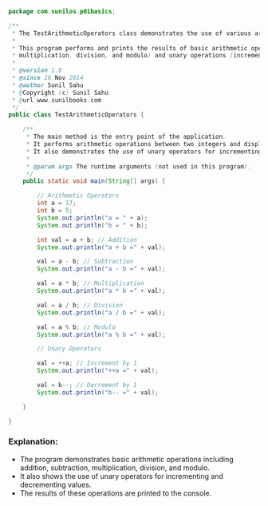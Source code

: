 ```java
package com.sunilos.p01basics;

/**
 * The TestArithmeticOperators class demonstrates the use of various arithmetic and unary operators.
 * 
 * This program performs and prints the results of basic arithmetic operations (addition, subtraction, 
 * multiplication, division, and modulo) and unary operations (increment and decrement).
 * 
 * @version 1.0
 * @since 16 Nov 2014
 * @author Sunil Sahu
 * @Copyright (c) Sunil Sahu
 * @url www.sunilbooks.com
 */
public class TestArithmeticOperators {

    /**
     * The main method is the entry point of the application.
     * It performs arithmetic operations between two integers and displays the results.
     * It also demonstrates the use of unary operators for incrementing and decrementing values.
     *
     * @param args The runtime arguments (not used in this program).
     */
    public static void main(String[] args) {

        // Arithmetic Operators
        int a = 17;
        int b = 5;
        System.out.println("a = " + a);
        System.out.println("b = " + b);

        int val = a + b; // Addition
        System.out.println("a + b =" + val);

        val = a - b; // Subtraction
        System.out.println("a - b =" + val);

        val = a * b; // Multiplication
        System.out.println("a * b =" + val);

        val = a / b; // Division
        System.out.println("a / b =" + val);

        val = a % b; // Modulo
        System.out.println("a % b =" + val);

        // Unary Operators

        val = ++a; // Increment by 1
        System.out.println("++a =" + val);

        val = b--; // Decrement by 1
        System.out.println("b-- =" + val);

    }

}
```

### Explanation:
- The program demonstrates basic arithmetic operations including addition, subtraction, multiplication, division, and modulo.
- It also shows the use of unary operators for incrementing and decrementing values.
- The results of these operations are printed to the console.
